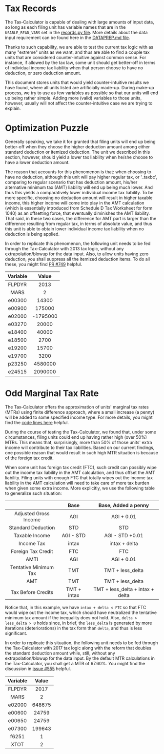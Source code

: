 Tax Records
==============

The Tax-Calculator is capable of dealing with large amounts of input
data, so long as each filing unit has variable names that are in the
`USABLE_READ_VARS` set in the [records.py
file](https://github.com/open-source-economics/Tax-Calculator/blob/master/taxcalc/records.py).
More details about the data input requirement can be found here in the
[DATAPREP.md
file](https://github.com/open-source-economics/Tax-Calculator/blob/master/DATAPREP.md).

Thanks to such capability, we are able to test the current tax logic
with as many "extreme" units as we want, and thus are able to find a
couple tax units that are considered counter-intuitive against common
sense. For instance, if allowed by the tax law, some unit should get
better-off in terms of individual income tax liability when that
person choose to have no deduction, or zero deduction amount.

This document stores units that would yield counter-intuitive results
we have found, where all units listed are artificially made-up. During
make-up process, we try to use as few variables as possible so that
our units will end up being rather simple.  Adding more (valid)
variables to those units, however, usually will not affect the
counter-intuitive case we are trying to explain.


Optimization Puzzle
===================

Generally speaking, we take it for granted that filing units will end
up being better-off when they choose the higher deduction amount among
either standard deduction or itemized deduction. The unit we described
in this section, however, should yield a lower tax liability when
he/she choose to have a lower deduction amount.

The reason that accounts for this phenomenon is that: when choosing to
have no deduction, although this unit will pay higher regular tax, or
'_taxbc', comparing to regular scenario that has deduction amount,
his/her alternative minimum tax (AMT) liability will end up being much
lower. And thus this yields a comparatively lower individual income
tax liability. To be more specific, choosing no deduction amount will
result in higher taxable income, this higher income will come into
play in the AMT calculation (which is essentially introduced from
Schedule D Tax Worksheet for form 1040) as an offsetting force, that
eventually diminishes the AMT liability. That said, in these two
cases, the difference for AMT part is larger than the difference
resulting from regular tax, in terms of absolute value, and thus this
unit is able to obtain lower individual income tax liability when no
deduction is being applied.

In order to replicate this phenomenon, the following unit needs to be
fed through the Tax-Calculator with 2013 tax logic, without any
extrapolation/blowup for the data input. Also, to allow units having
zero deduction, you shall suppress all the itemized deduction
items. To do all these, you might find [PR
#749](https://github.com/open-source-economics/Tax-Calculator/pull/749)
helpful.

| Variable      | Value       |
|:-------------:|:-----------:|
| FLPDYR        | 2013        |
| MARS          | 2           | 
| e00300        | 14300       | 
| e00900        | 175000      |
| e02000        | -1795000    | 
| e03270        | 20000       | 
| e18400        | 40000       |
| e18500        | 2700        | 
| e19200        | 15700       | 
| e19700        | 3200        |
| p23250        | 4580000     | 
| e24515        | 2090000     | 


Odd Marginal Tax Rate
=====================

The Tax-Calculator offers the approximation of units' marginal tax
rates (MTRs) using finite difference approach, where a small increase
(a penny) will be added to some specified income type. For more
details, you might find the [code lines
here](https://github.com/open-source-economics/Tax-Calculator/blob/master/taxcalc/calculate.py#L174-L228)
helpful.

During the course of testing the Tax-Calculator, we found that, under
some circumstances, filing units could end up having rather high (over
50%) MTRs. This means that, surprisingly, more than 50% of those
units' extra income will contribute to their tax liabilities.  Based
on our current findings, one possible reason that would result in such
high MTR situation is because of the foreign tax credit.

When some unit has foreign tax credit (FTC), such credit can possibly
wipe out the income tax liability in the AMT calculation, and thus
offset the AMT liability. Filing units with enough FTC that totally
wipes out the income tax liability in the AMT calculation will need to
take care of more tax burden when given some extra income. More
explicitly, we use the following table to generalize such situation:

|                         |   Base           |     Base, Added a penny         |
|:-----------------------:|:----------------:|:-------------------------------:|
| Adjusted Gross Income   | AGI              | AGI + 0.01                      |
| Standard Deduction      | STD              | STD                             |
| Taxable Income          | AGI - STD        | AGI - STD +0.01                 |
| Income Tax              | intax            | intax + delta                   |
| Foreign Tax Credit      | FTC              | FTC                             |
| AMTI                    | AGI              | AGI + 0.01                      |
| Tentative Minimum Tax   | TMT              | TMT + less_delta                |
| AMT                     | TMT              | TMT + less_delta                |
| Tax Before Credits      | TMT + intax      | TMT + less_delta + intax + delta|

Notice that, in this example, we have `intax + delta < FTC` so that
FTC would wipe out the income tax, which should have neutralized the
tentative minimum tax amount if the inequality does not hold. Also,
`delta > less_delta > 0` holds since, in brief, the `less_delta` is
generated by more iterations (deteriorations) in the tax form than
`delta`, and thus is less significant.

In order to replicate this situation, the following unit needs to be
fed through the Tax-Calculator with 2017 tax logic along with the
reform that doubles the standard deduction amount while, still,
without any extrapolation/blowup for the data input. By the default
MTR calculations in the Tax-Calculator, you shall get a MTR of
67.60%. You might find the discussion in [issue
#555](https://github.com/open-source-economics/Tax-Calculator/issues/555)
helpful.

| Variable      | Value       |
|:-------------:|:-----------:|
| FLPDYR        | 2017        |
| MARS          | 2           | 
| e02000        | 648675      | 
| e00600        | 24759       | 
| e00650        | 24759       |
| e07300        | 199643      | 
| f6251         | 1           | 
| XTOT          | 2           |
